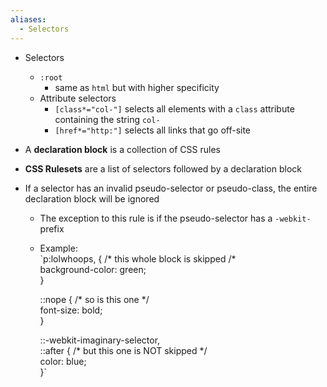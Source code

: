 ```yaml
---
aliases:
  - Selectors
---
```


- Selectors
    - `:root`
        - same as `html` but with higher specificity
    - Attribute selectors
        - `[class*="col-"]` selects all elements with a `class` attribute containing the string `col-`
        - `[href*="http:"]` selects all links that go off-site

- A **declaration block** is a collection of CSS rules
- **CSS Rulesets** are a list of selectors followed by a declaration block
- If a selector has an invalid pseudo-selector or pseudo-class, the entire declaration block will be ignored
    - The exception to this rule is if the pseudo-selector has a `-webkit-` prefix
    - Example:  
        `p:lolwhoops, { /* this whole block is skipped /*  
        background-color: green;  
        }  
          
        ::nope { /* so is this one */  
        font-size: bold;  
        }  
          
        ::-webkit-imaginary-selector,  
        ::after { /* but this one is NOT skipped */  
        color: blue;  
        }`